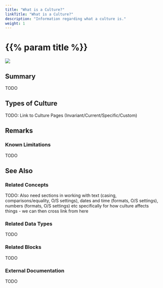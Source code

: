 ```yaml
---
title: "What is a Culture?"
linkTitle: "What is a Culture?"
description: "Information regarding what a culture is."
weight: 1
---
```


# {{% param title %}}

<img src="/images/work-in-progress.jpg">

## Summary

TODO

## Types of Culture

TODO: Link to Culture Pages (Invariant/Current/Specific/Custom)

## Remarks

### Known Limitations

TODO

## See Also

### Related Concepts

TODO: Also need sections in working with text (casing, comparisons/equality, O/S settings), dates and time (formats, O/S settings), numbers (formats, O/S settings) etc specifically for how culture affects things - we can then cross link from here

### Related Data Types

TODO

### Related Blocks

TODO

### External Documentation

TODO
